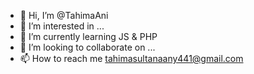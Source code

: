 - 👋 Hi, I’m @TahimaAni
- 👀 I’m interested in ...
- 🌱 I’m currently learning JS & PHP 
- 💞️ I’m looking to collaborate on ...
- 📫 How to reach me tahimasultanaany441@gmail.com 

<!---
TahimaAni/TahimaAni is a ✨ special ✨ repository because its `README.md` (this file) appears on your GitHub profile.
You can click the Preview link to take a look at your changes.
--->
